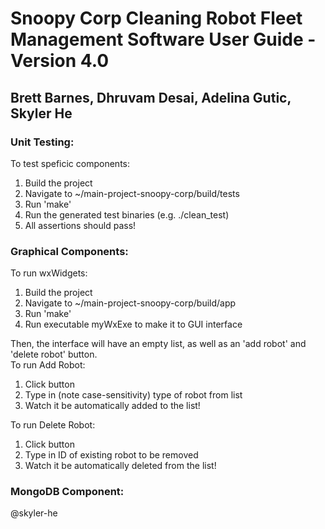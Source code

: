 # Snoopy Corp Cleaning Robot Fleet Management Software User Guide - Version 4.0
## Brett Barnes, Dhruvam Desai, Adelina Gutic, Skyler He

### Unit Testing:
To test speficic components:
1.  Build the project
2. Navigate to ~/main-project-snoopy-corp/build/tests
3. Run 'make'
4. Run the generated test binaries (e.g. ./clean_test)
5. All assertions should pass!

### Graphical Components:

To run wxWidgets:  
1. Build the project
2. Navigate to ~/main-project-snoopy-corp/build/app
3. Run 'make'
4. Run executable myWxExe to make it to GUI interface

Then, the interface will have an empty list, as well as an 'add robot' and 'delete robot' button.  
To run Add Robot:
1. Click button
2. Type in (note case-sensitivity) type of robot from list
3. Watch it be automatically added to the list!

To run Delete Robot:
1. Click button
2. Type in ID of existing robot to be removed
3. Watch it be automatically deleted from the list!


### MongoDB Component:

@skyler-he
